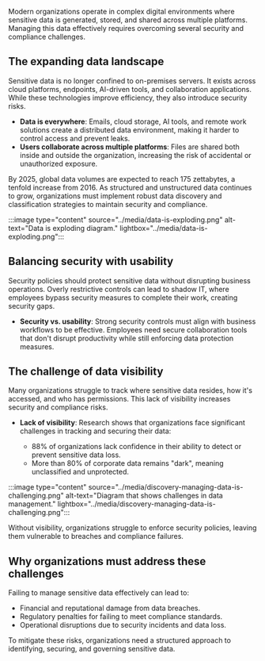 Modern organizations operate in complex digital environments where sensitive data is generated, stored, and shared across multiple platforms. Managing this data effectively requires overcoming several security and compliance challenges.

## The expanding data landscape

Sensitive data is no longer confined to on-premises servers. It exists across cloud platforms, endpoints, AI-driven tools, and collaboration applications. While these technologies improve efficiency, they also introduce security risks.

- **Data is everywhere**: Emails, cloud storage, AI tools, and remote work solutions create a distributed data environment, making it harder to control access and prevent leaks.
- **Users collaborate across multiple platforms**: Files are shared both inside and outside the organization, increasing the risk of accidental or unauthorized exposure.

By 2025, global data volumes are expected to reach 175 zettabytes, a tenfold increase from 2016. As structured and unstructured data continues to grow, organizations must implement robust data discovery and classification strategies to maintain security and compliance.

:::image type="content" source="../media/data-is-exploding.png" alt-text="Data is exploding diagram." lightbox="../media/data-is-exploding.png":::

## Balancing security with usability

Security policies should protect sensitive data without disrupting business operations. Overly restrictive controls can lead to shadow IT, where employees bypass security measures to complete their work, creating security gaps.

- **Security vs. usability**: Strong security controls must align with business workflows to be effective. Employees need secure collaboration tools that don't disrupt productivity while still enforcing data protection measures.

## The challenge of data visibility

Many organizations struggle to track where sensitive data resides, how it's accessed, and who has permissions. This lack of visibility increases security and compliance risks.

- **Lack of visibility**: Research shows that organizations face significant challenges in tracking and securing their data:

  - 88% of organizations lack confidence in their ability to detect or prevent sensitive data loss.
  - More than 80% of corporate data remains "dark", meaning unclassified and unprotected.

:::image type="content" source="../media/discovery-managing-data-is-challenging.png" alt-text="Diagram that shows challenges in data management." lightbox="../media/discovery-managing-data-is-challenging.png":::

Without visibility, organizations struggle to enforce security policies, leaving them vulnerable to breaches and compliance failures.

## Why organizations must address these challenges

Failing to manage sensitive data effectively can lead to:

- Financial and reputational damage from data breaches.
- Regulatory penalties for failing to meet compliance standards.
- Operational disruptions due to security incidents and data loss.

To mitigate these risks, organizations need a structured approach to identifying, securing, and governing sensitive data.
